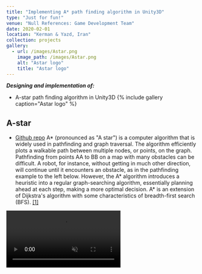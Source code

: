 ```yaml
---
title: "Implementing A* path finding algorithm in Unity3D"
type: "Just for fun!"
venue: "Null References: Game Development Team"
date: 2020-02-01
location: "Kerman & Yazd, Iran"
collection: projects
gallery:
  - url: /images/Astar.png
    image_path: /images/Astar.png
    alt: "Astar logo"
    title: "Astar logo"
---
```

***Designing and implementation of:***
- A-star path finding algorithm in Unity3D
{% include gallery caption="Astar logo" %}

## A-star
* [Github repo](https://github.com/benymaxparsa/A-Star-Algorithm)
A* (pronounced as "A star") is a computer algorithm that is widely used in pathfinding and graph traversal. The algorithm efficiently plots a walkable path between multiple nodes, or points, on the graph.
Pathfinding from points AA to BB on a map with many obstacles can be difficult. A robot, for instance, without getting in much other direction, will continue until it encounters an obstacle, as in the pathfinding example to the left below.
However, the A* algorithm introduces a heuristic into a regular graph-searching algorithm, essentially planning ahead at each step, making a more optimal decision.
A* is an extension of Dijkstra's algorithm with some characteristics of breadth-first search (BFS). [[1]](https://brilliant.org/wiki/a-star-search/)
<video src="https://user-images.githubusercontent.com/51443025/162410327-984fb87c-e5e5-4bab-bb18-d359f3bf3770.mp4" data-canonical-src="https://user-images.githubusercontent.com/51443025/162410327-984fb87c-e5e5-4bab-bb18-d359f3bf3770.mp4" controls="controls" muted="muted" class="d-block rounded-bottom-2 border-top width-fit" style="max-height:440px;">

  </video>



